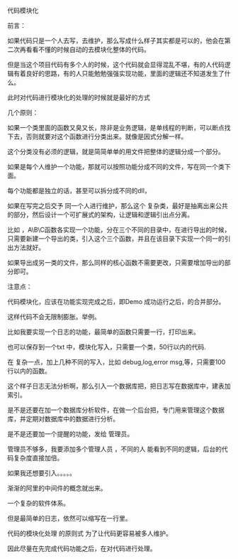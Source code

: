 代码模块化

前言：

如果代码只是一个人去写，去维护，那么写成什么样子其实都是可以的，他会在第二次再看看不懂的时候自动的去模块化整体的代码。

但是当这个项目代码有多个人的时候，这个代码就会显得混乱不堪，有的人代码逻辑有着良好的思路，有的人只能勉勉强强实现功能，里面的逻辑还不知道发生了什么。

此时对代码进行模块化的处理的时候就是最好的方式

几个原则：

如果一个类里面的函数又臭又长，除非是业务逻辑，是单线程的判断，可以断点找下去，否则就要对这个函数进行分类出来。就像是因式分解一样。

这个分类没有必须的逻辑，就是简简单单的用文件把整体的逻辑分成一个部分。

如果是每个人维护一个功能，那就可以按照功能分成不同的文件，写在同一个类下面。

每个功能都是独立的话，甚至可以拆分成不同的dll，

如果在写完之后交予 同一个人进行维护，那么这个 复杂类，最好是抽离出来公共的部分，然后设计一个可扩展式的架构，让逻辑和逻辑引出点分离。

比如 ，A\B\C函数各实现一个功能，分在三个不同的目录中，在进行导出的时候，只需要新建一个导出的类，引入这个三个函数，并且在该目录下实现一个同一的引出方法就好。

如果导出成另一类的文件，那么同样的核心函数不需要更改，只需要增加导出的部分即可。

注意点：

代码模块化，应该在功能实现完成之后，即Demo 成功运行之后，的合并部分。

这样代码不会无限制膨胀。举例。

比如我要实现一个日志的功能，最简单的函数只需要一行，打印出来。

也可以保存到一个txt  中，模块化写入，只需要一个类，50行以内的代码.

在 复杂一点，加上几种不同的写入，比如 debug,log,error msg,等，只需要100行以内的函数。

这个样子日志无法分析啊，那么引入一个数据库把，把日志写在数据库中，建表加索引。

是不是还要在加一个数据库分析软件，在做一个后台把，专门用来管理这个数据库，并定期对数据库中的数据进行分析。

是不是还要加一个提醒的功能，发给 管理员。

管理员不够多，我要添加多个管理人员 ，不同的人 能看到不同的逻辑，后台的代码复杂度直接加倍。

如果我还想要引入。。。。。

 渐渐的阿里的中间件的概念就出来。

一个复杂的软件体系。

但是最简单的日志，依然可以缩写在一行里。

代码的模块化处理 的原则式 为了让代码更容易被多人维护。

因此尽量在先完成代码功能之后，在对代码进行处理。

